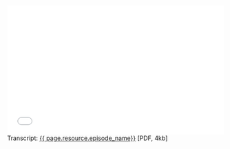 <div class="resource-group">
  <div class="resource-media">
    <iframe width="100%" height="300" scrolling="no" frameborder="no" allow="autoplay" src="{{ page.resource.episode_link}}" title="{{ page.resource.episode_name}}" >
    </iframe>

  </div>
  <div class="resource-info">
    Transcript: <a href="{{page.resource.transcript.url}}">{{ page.resource.episode_name}}</a> [PDF, 4kb] 
  </div>
</div>